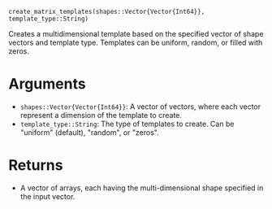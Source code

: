 ```
create_matrix_templates(shapes::Vector{Vector{Int64}}, template_type::String)
```

Creates a multidimensional template based on the specified vector of shape vectors and template type. Templates can be uniform, random, or filled with zeros.

# Arguments

  * `shapes::Vector{Vector{Int64}}`: A vector of vectors, where each vector represent a dimension of the template to create.
  * `template_type::String`: The type of templates to create. Can be "uniform" (default), "random", or "zeros".

# Returns

  * A vector of arrays, each having the multi-dimensional shape specified in the input vector.
